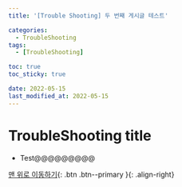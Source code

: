 ```yaml
---
title: '[Trouble Shooting] 두 번째 게시글 테스트'

categories:
  - TroubleShooting
tags:
  - [TroubleShooting]

toc: true
toc_sticky: true

date: 2022-05-15
last_modified_at: 2022-05-15
---
```


# TroubleShooting title

- Test@@@@@@@@@

[맨 위로 이동하기](#){: .btn .btn--primary }{: .align-right}

